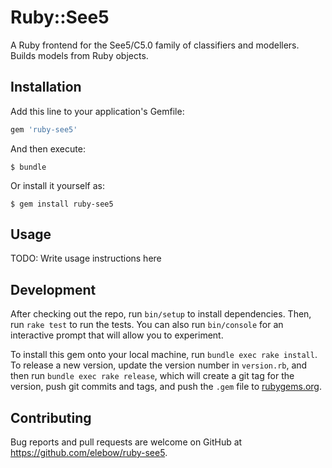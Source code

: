 # Ruby::See5

A Ruby frontend for the See5/C5.0 family of classifiers and modellers. Builds models from Ruby objects.

## Installation

Add this line to your application's Gemfile:

```ruby
gem 'ruby-see5'
```

And then execute:

    $ bundle

Or install it yourself as:

    $ gem install ruby-see5

## Usage

TODO: Write usage instructions here

## Development

After checking out the repo, run `bin/setup` to install dependencies. Then, run `rake test` to run the tests. You can also run `bin/console` for an interactive prompt that will allow you to experiment.

To install this gem onto your local machine, run `bundle exec rake install`. To release a new version, update the version number in `version.rb`, and then run `bundle exec rake release`, which will create a git tag for the version, push git commits and tags, and push the `.gem` file to [rubygems.org](https://rubygems.org).

## Contributing

Bug reports and pull requests are welcome on GitHub at https://github.com/elebow/ruby-see5.
